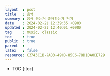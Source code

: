 ```yaml
---
layout  : post
title   : 음악
summary : 음악 듣는거 좋아하는거 적기
date    : 2024-02-21 12:39:35 +0900
updated : 2024-02-21 12:40:01 +0900
tag     : music, classic
toc     : true
public  : true
parent  : 
latex   : false
resource: C3743C1B-5A83-49CB-85C6-78D1DA0CE729
---
```

* TOC
{:toc}

# 
